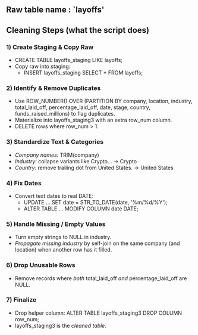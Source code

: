 ## Raw table name : `layoffs'
## Cleaning Steps (what the script does)

### 1) Create Staging & Copy Raw
- CREATE TABLE layoffs_staging LIKE layoffs;
- Copy raw into staging:
  - INSERT layoffs_staging SELECT * FROM layoffs;

### 2) Identify & Remove Duplicates
- Use ROW_NUMBER() OVER (PARTITION BY company, location, industry, total_laid_off, percentage_laid_off, date, stage, country, funds_raised_millions) to flag duplicates.
- Materialize into layoffs_staging3 with an extra row_num column.
- DELETE rows where row_num > 1.

### 3) Standardize Text & Categories
- *Company names:* TRIM(company)
- *Industry:* collapse variants like Crypto... → Crypto
- *Country:* remove trailing dot from United States. → United States

### 4) Fix Dates
- Convert text dates to real DATE:
  - UPDATE ... SET date = STR_TO_DATE(date, '%m/%d/%Y');
  - ALTER TABLE ... MODIFY COLUMN date DATE;

### 5) Handle Missing / Empty Values
- Turn empty strings to NULL in industry.
- *Propagate missing industry* by self-join on the same company (and location) when another row has it filled.

### 6) Drop Unusable Rows
- Remove records where *both* total_laid_off *and* percentage_laid_off are NULL.

### 7) Finalize
- Drop helper column: ALTER TABLE layoffs_staging3 DROP COLUMN row_num;  
- layoffs_staging3 is the *cleaned table*.
